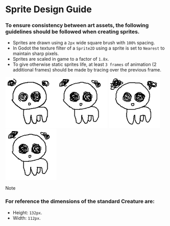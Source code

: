 # **Sprite Design Guide**

### To ensure consistency between art assets, the following guidelines should be followed when creating sprites.

- Sprites are drawn using a `2px` wide square brush with `100%` spacing.
- In Godot the texture filter of a `Sprite2D` using a sprite is set to `Nearest` to maintain sharp pixels.
- Sprites are scaled in game to a factor of `1.8x`.
- To give otherwise static sprites life, at least `3 frames` of animation (2 additional frames) should be made by tracing over the previous frame.

<img src="../godot_game/images/creature_sprites/confused-0.png" width=160px/><img src="../godot_game/images/creature_sprites/confused-1.png" width=160px/>
<img src="../godot_game/images/creature_sprites/confused-2.png" width=160px/>
<img src="animation_example.gif" width=160px/>

> [!NOTE]  
> ### For reference the dimensions of the standard Creature are:
> - Height: `132px`.
> - Width: `112px`. 